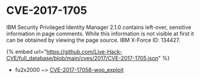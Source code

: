 # CVE-2017-1705

IBM Security Privileged Identity Manager 2.1.0 contains left-over, sensitive information in page comments. While this information is not visible at first it can be obtained by viewing the page source. IBM X-Force ID: 134427.

{% embed url="https://github.com/Live-Hack-CVE/full_database/blob/main/cves/2017/CVE-2017-1705.json" %}


* fu2x2000 ~> [CVE-2017-17058-woo_exploit](https://zeste.alice-snow.ru/2017/database/cve-2017-1705/cve-2017-17058-woo_exploit-fu2x2000)